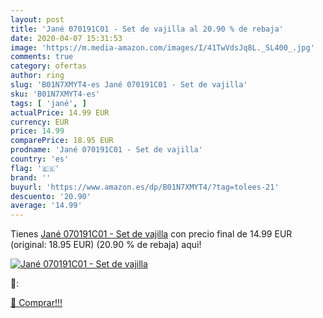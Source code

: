 ```yaml
---
layout: post
title: 'Jané 070191C01 - Set de vajilla al 20.90 % de rebaja'
date: 2020-04-07 15:31:53
image: 'https://m.media-amazon.com/images/I/41TwVdsJq8L._SL400_.jpg'
comments: true
category: ofertas
author: ring
slug: 'B01N7XMYT4-es Jané 070191C01 - Set de vajilla'
sku: 'B01N7XMYT4-es'
tags: [ 'jané', ]
actualPrice: 14.99 EUR
currency: EUR
price: 14.99
comparePrice: 18.95 EUR
prodname: 'Jané 070191C01 - Set de vajilla'
country: 'es'
flag: '🇪🇸'
brand: ''
buyurl: 'https://www.amazon.es/dp/B01N7XMYT4/?tag=tolees-21'
descuento: '20.90'
average: '14.99'
---
```


Tienes [Jané 070191C01 - Set de vajilla](https://www.amazon.es/dp/B01N7XMYT4/?tag=tolees-21) con precio final de  14.99 EUR (original: 18.95 EUR) (20.90 %  de rebaja) aqui!

[![Jané 070191C01 - Set de vajilla](https://m.media-amazon.com/images/I/41TwVdsJq8L._SL400_.jpg)](https://www.amazon.es/dp/B01N7XMYT4/?tag=tolees-21)

🔎:


[🛒 Comprar!!!](https://www.amazon.es/dp/B01N7XMYT4/?tag=tolees-21)
